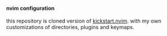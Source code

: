 #### nvim configuration

this repository is cloned version of [kickstart.nvim](https://github.com/nvim-lua/kickstart.nvim).
with my own customizations of directories, plugins and keymaps.


